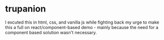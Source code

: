 # trupanion

I excuted this in html, css, and vanilla js while fighting back my urge to make this a full on react/component-based demo - mainly because the need for a component based solution wasn't necessary.
